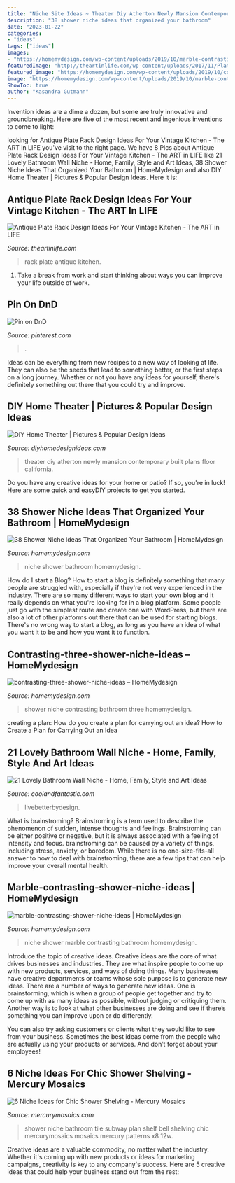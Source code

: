```yaml
---
title: "Niche Site Ideas ~ Theater Diy Atherton Newly Mansion Contemporary Built Plans Floor California"
description: "38 shower niche ideas that organized your bathroom"
date: "2023-01-22"
categories:
- "ideas"
tags: ["ideas"]
images:
- "https://homemydesign.com/wp-content/uploads/2019/10/marble-contrasting-shower-niche-ideas.jpg"
featuredImage: "http://theartinlife.com/wp-content/uploads/2017/11/Plate-Rack-2-The-ART-In-LIFE.jpg"
featured_image: "https://homemydesign.com/wp-content/uploads/2019/10/contrasting-three-shower-niche-ideas.jpg"
image: "https://homemydesign.com/wp-content/uploads/2019/10/marble-contrasting-shower-niche-ideas.jpg"
ShowToc: true
author: "Kasandra Gutmann"
---
```



Invention ideas are a dime a dozen, but some are truly innovative and groundbreaking. Here are five of the most recent and ingenious inventions to come to light: 

	

		
looking for Antique Plate Rack Design Ideas For Your Vintage Kitchen - The ART in LIFE you've visit to the right page. We have 8 Pics about Antique Plate Rack Design Ideas For Your Vintage Kitchen - The ART in LIFE like 21 Lovely Bathroom Wall Niche - Home, Family, Style and Art Ideas, 38 Shower Niche Ideas That Organized Your Bathroom | HomeMydesign and also DIY Home Theater | Pictures &amp; Popular Design Ideas. Here it is:
		
    
## Antique Plate Rack Design Ideas For Your Vintage Kitchen - The ART In LIFE

<img loading=lazy src="http://theartinlife.com/wp-content/uploads/2017/11/Plate-Rack-2-The-ART-In-LIFE.jpg" onerror="this.onerror=null;this.src='https://tse3.mm.bing.net/th?id=OIP.xBIdWp-_vM7q1RvPTrO0VAHaJ4&amp;pid=15.1';" alt="Antique Plate Rack Design Ideas For Your Vintage Kitchen - The ART in LIFE">

_Source: theartinlife.com_

>rack plate antique kitchen. 

	

1. Take a break from work and start thinking about ways you can improve your life outside of work.

    
## Pin On DnD

<img loading=lazy src="https://i.pinimg.com/736x/2c/0e/fc/2c0efc1a1f433e60b7e6de962e0e8880.jpg" onerror="this.onerror=null;this.src='https://tse3.mm.bing.net/th?id=OIP._OSwxDAVuHLgelB3e6o5EwHaJ3&amp;pid=15.1';" alt="Pin on DnD">

_Source: pinterest.com_

>. 

	

Ideas can be everything from new recipes to a new way of looking at life. They can also be the seeds that lead to something better, or the first steps on a long journey. Whether or not you have any ideas for yourself, there's definitely something out there that you could try and improve.

    
## DIY Home Theater | Pictures &amp; Popular Design Ideas

<img loading=lazy src="https://diyhomedesignideas.com/photos/template/8el32hf7k2rruubpyiqv.jpeg" onerror="this.onerror=null;this.src='https://tse2.mm.bing.net/th?id=OIP.nU3Fob1m2hhrRMIxK-3y4QHaE8&amp;pid=15.1';" alt="DIY Home Theater | Pictures &amp; Popular Design Ideas">

_Source: diyhomedesignideas.com_

>theater diy atherton newly mansion contemporary built plans floor california. 

	

Do you have any creative ideas for your home or patio? If so, you're in luck! Here are some quick and easyDIY projects to get you started.

    
## 38 Shower Niche Ideas That Organized Your Bathroom | HomeMydesign

<img loading=lazy src="http://homemydesign.com/wp-content/uploads/2019/10/cool-black-shower-niche-design.jpg" onerror="this.onerror=null;this.src='https://tse4.mm.bing.net/th?id=OIP.xXcGe21jx_ItfyIBSlBtAgHaNK&amp;pid=15.1';" alt="38 Shower Niche Ideas That Organized Your Bathroom | HomeMydesign">

_Source: homemydesign.com_

>niche shower bathroom homemydesign. 

	

How do I start a Blog?
How to start a blog is definitely something that many people are struggled with, especially if they're not very experienced in the industry. There are so many different ways to start your own blog and it really depends on what you're looking for in a blog platform. Some people just go with the simplest route and create one with WordPress, but there are also a lot of other platforms out there that can be used for starting blogs. There's no wrong way to start a blog, as long as you have an idea of what you want it to be and how you want it to function.

    
## Contrasting-three-shower-niche-ideas – HomeMydesign

<img loading=lazy src="https://homemydesign.com/wp-content/uploads/2019/10/contrasting-three-shower-niche-ideas.jpg" onerror="this.onerror=null;this.src='https://tse3.mm.bing.net/th?id=OIP.W-MH8dKT3irRGZGWKM1V5gHaLH&amp;pid=15.1';" alt="contrasting-three-shower-niche-ideas – HomeMydesign">

_Source: homemydesign.com_

>shower niche contrasting bathroom three homemydesign. 

	

creating a plan: How do you create a plan for carrying out an idea?
How to Create a Plan for Carrying Out an Idea

    
## 21 Lovely Bathroom Wall Niche - Home, Family, Style And Art Ideas

<img loading=lazy src="https://coolandfantastic.com/wp-content/uploads/2020/03/bathroom-wall-niche-fresh-create-a-niche-add-style-to-your-home-of-bathroom-wall-niche.jpg" onerror="this.onerror=null;this.src='https://tse4.mm.bing.net/th?id=OIP.Z9fzY2fQ008GLZURGWPACgHaM4&amp;pid=15.1';" alt="21 Lovely Bathroom Wall Niche - Home, Family, Style and Art Ideas">

_Source: coolandfantastic.com_

>livebetterbydesign. 

	

What is brainstroming?
Brainstroming is a term used to describe the phenomenon of sudden, intense thoughts and feelings. Brainstroming can be either positive or negative, but it is always associated with a feeling of intensity and focus. brainstroming can be caused by a variety of things, including stress, anxiety, or boredom. While there is no one-size-fits-all answer to how to deal with brainstroming, there are a few tips that can help improve your overall mental health.

    
## Marble-contrasting-shower-niche-ideas | HomeMydesign

<img loading=lazy src="https://homemydesign.com/wp-content/uploads/2019/10/marble-contrasting-shower-niche-ideas.jpg" onerror="this.onerror=null;this.src='https://tse4.mm.bing.net/th?id=OIP.d_jiH9Pm_OB62SVnxkVicwHaLN&amp;pid=15.1';" alt="marble-contrasting-shower-niche-ideas | HomeMydesign">

_Source: homemydesign.com_

>niche shower marble contrasting bathroom homemydesign. 

	

Introduce the topic of creative ideas.
Creative ideas are the core of what drives businesses and industries. They are what inspire people to come up with new products, services, and ways of doing things. Many businesses have creative departments or teams whose sole purpose is to generate new ideas.
There are a number of ways to generate new ideas. One is brainstorming, which is when a group of people get together and try to come up with as many ideas as possible, without judging or critiquing them. Another way is to look at what other businesses are doing and see if there’s something you can improve upon or do differently.

You can also try asking customers or clients what they would like to see from your business. Sometimes the best ideas come from the people who are actually using your products or services. And don’t forget about your employees!

    
## 6 Niche Ideas For Chic Shower Shelving - Mercury Mosaics

<img loading=lazy src="https://cdn.shopify.com/s/files/1/2440/8571/files/Clean_Finishing_Shower_Shelf_2048x2048.jpg?v=1560277173" onerror="this.onerror=null;this.src='https://tse4.mm.bing.net/th?id=OIP.1mdSM9CIKZVH_GO8PDoSPQHaIa&amp;pid=15.1';" alt="6 Niche Ideas for Chic Shower Shelving - Mercury Mosaics">

_Source: mercurymosaics.com_

>shower niche bathroom tile subway plan shelf bell shelving chic mercurymosaics mosaics mercury patterns x8 12w. 

	

Creative ideas are a valuable commodity, no matter what the industry. Whether it's coming up with new products or ideas for marketing campaigns, creativity is key to any company's success. Here are 5 creative ideas that could help your business stand out from the rest: 

